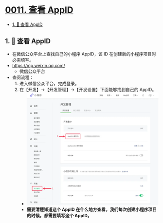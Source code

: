 # [0011. 查看 AppID](https://github.com/tnotesjs/TNotes.miniprogram/tree/main/notes/0011.%20%E6%9F%A5%E7%9C%8B%20AppID)

<!-- region:toc -->

- [1. 📒 查看 AppID](#1--查看-appid)

<!-- endregion:toc -->

## 1. 📒 查看 AppID

- 在微信公众平台上查找自己的小程序 AppID，该 ID 在创建新的小程序项目时必需填写。
- https://mp.weixin.qq.com/
  - 微信公众平台
- 查阅流程：
  1. 进入微信公众平台，完成登录。
  2. 在【开发】->【开发管理】->【开发设置】下面能够找到自己的 AppID。
     - ![](assets/2024-10-23-13-38-11.png)
     - **需要清楚知道这个 AppID 在什么地方查看。我们每次创建小程序项目的时候，都需要填写这个 AppID。**
